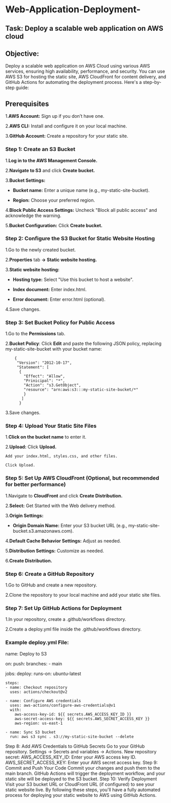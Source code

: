 # Web-Application-Deployment-
## Task: Deploy a scalable web application on AWS cloud

## Objective:
Deploy a scalable web application on AWS Cloud using various AWS services, ensuring high availability, performance, and security. You can use AWS S3 for hosting the static site, AWS CloudFront for content delivery, and GitHub Actions for automating the deployment process. Here's a step-by-step guide:

## Prerequisites
1.**AWS Account:** Sign up if you don’t have one.

2.**AWS CLI:** Install and configure it on your local machine.

3.**GitHub Account:** Create a repository for your static site.

### Step 1: Create an S3 Bucket

1.**Log in to the AWS Management Console.**

2.**Navigate to S3** and click **Create bucket.**

3.**Bucket Settings:**

- **Bucket name:** Enter a unique name (e.g., my-static-site-bucket).
        
- **Region:** Choose your preferred region.
    
4.**Block Public Access Settings:** Uncheck "Block all public access" and acknowledge the warning.

5.**Bucket Configuration:** Click **Create bucket.**

### Step 2: Configure the S3 Bucket for Static Website Hosting

1.Go to the newly created bucket.

2.**Properties** tab **→ Static website hosting.**

3.**Static website hosting:**

   - **Hosting type:** Select "Use this bucket to host a website".
    
   - **Index document:** Enter index.html.
    
   - **Error document:** Enter error.html (optional).
    
4.Save changes.


### Step 3: Set Bucket Policy for Public Access

1.Go to the **Permissions** tab.

2.**Bucket Policy**: Click **Edit** and paste the following JSON policy, replacing my-static-site-bucket with your bucket name:

        {
         "Version": "2012-10-17",
         "Statement": [
          {
            "Effect": "Allow",
            "Prinicipal": "*",
            "Action": "s3.GetObject",
            "resource": "arn:aws:s3:::my-static-site-bucket/*"
            }
           ]
          }
                   
3.Save changes.

### Step 4: Upload Your Static Site Files

1.**Click on the bucket name** to enter it.

2.**Upload:**
    Click **Upload.**
    
    Add your index.html, styles.css, and other files.
    
    Click Upload.
        
### Step 5: Set Up AWS CloudFront (Optional, but recommended for better performance)

1.Navigate to **CloudFront** and click **Create Distribution.**

2.**Select:** Get Started with the Web delivery method.

3.**Origin Settings:**

- **Origin Domain Name:** Enter your S3 bucket URL (e.g., my-static-site-bucket.s3.amazonaws.com).
  
4.**Default Cache Behavior Settings:** Adjust as needed.
  
5.**Distribution Settings:** Customize as needed.

6.**Create Distribution.**

### Step 6: Create a GitHub Repository

1.Go to GitHub and create a new repository.

2.Clone the repository to your local machine and add your static site files.
   
### Step 7: Set Up GitHub Actions for Deployment

1.In your repository, create a .github/workflows directory.

2.Create a deploy.yml file inside the .github/workflows directory.

### Example deploy.yml File:

name: Deploy to S3

on:
  push:
    branches:
      - main

jobs:
  deploy:
    runs-on: ubuntu-latest

    steps:
    - name: Checkout repository
      uses: actions/checkout@v2

    - name: Configure AWS credentials
      uses: aws-actions/configure-aws-credentials@v1
      with:
        aws-access-key-id: ${{ secrets.AWS_ACCESS_KEY_ID }}
        aws-secret-access-key: ${{ secrets.AWS_SECRET_ACCESS_KEY }}
        aws-region: us-east-1

    - name: Sync S3 bucket
      run: aws s3 sync . s3://my-static-site-bucket --delete
Step 8: Add AWS Credentials to GitHub Secrets
Go to your GitHub repository.
Settings → Secrets and variables → Actions.
New repository secret:
AWS_ACCESS_KEY_ID: Enter your AWS access key ID.
AWS_SECRET_ACCESS_KEY: Enter your AWS secret access key.
Step 9: Commit and Push Your Code
Commit your changes and push them to the main branch.
GitHub Actions will trigger the deployment workflow, and your static site will be deployed to the S3 bucket.
Step 10: Verify Deployment
Visit your S3 bucket URL or CloudFront URL (if configured) to see your static website live.
By following these steps, you'll have a fully automated process for deploying your static website to AWS using GitHub Actions.
